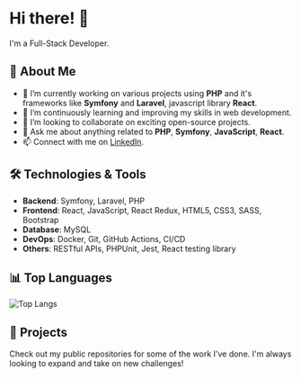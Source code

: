 # Hi there! 👋

I'm a Full-Stack Developer.

## 🚀 About Me

- 🔭 I’m currently working on various projects using **PHP** and it's frameworks like **Symfony** and **Laravel**, javascript library **React**.
- 🌱 I’m continuously learning and improving my skills in web development.
- 👯 I’m looking to collaborate on exciting open-source projects.
- 💬 Ask me about anything related to **PHP**, **Symfony**, **JavaScript**, **React**.
- 📫 Connect with me on [LinkedIn](https://www.linkedin.com/in/minal-shende-a762ba138/).

## 🛠️ Technologies & Tools

- **Backend**: Symfony, Laravel, PHP
- **Frontend**: React, JavaScript, React Redux, HTML5, CSS3, SASS, Bootstrap
- **Database**: MySQL
- **DevOps**: Docker, Git, GitHub Actions, CI/CD
- **Others**: RESTful APIs, PHPUnit, Jest, React testing library

## 📊 Top Languages

![Top Langs](https://github-readme-stats.vercel.app/api/top-langs/?username=mshende-project&layout=compact&theme=radical)

## 📂 Projects

Check out my public repositories for some of the work I've done. I'm always looking to expand and take on new challenges!

